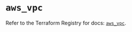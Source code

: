 # `aws_vpc`

Refer to the Terraform Registry for docs: [`aws_vpc`](https://registry.terraform.io/providers/hashicorp/aws/3.76.1/docs/resources/vpc).
